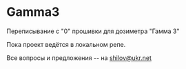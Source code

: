 Gamma3
======

Переписывание с "0" прошивки для дозиметра "Гамма 3"

Пока проект ведётся в локальном репе.

Все вопросы и предложения -- на shilov@ukr.net